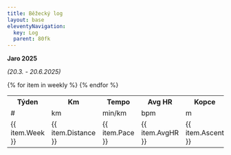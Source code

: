 ```yaml
---
title: Běžecký log
layout: base
eleventyNavigation:
  key: Log
  parent: 80fk
---
```

<div class="table-heading">

__Jaro 2025__ 

_(20.3. - 20.6.2025)_
</div>

<table class="table-overview">
<tr>
    <th>Týden</th>
    <th>Km</th>
    <th>Tempo</th>
    <th>Avg HR</th>
    <th>Kopce</th>
    <th class="hidden-stuff">Čas</th>
  </tr>
  <tr class="unit-cell">
    <td>#</td>
    <td>km</td>
    <td>min/km</td>
    <td>bpm</td>
    <td>m</td>
    <td class="hidden-stuff">hh:mm:ss</td>
  </tr>
  {% for item in weekly %}
  <tr class="data-cell">
    <td>{{ item.Week }}</td>
    <td>{{ item.Distance }}</td>
    <td>{{ item.Pace }}</td>
    <td>{{ item.AvgHR }}</td>
    <td>{{ item.Ascent }}</td>
    <td class="hidden-stuff">{{ item.Duration }}</td>
  </tr>
  {% endfor %}
</table>